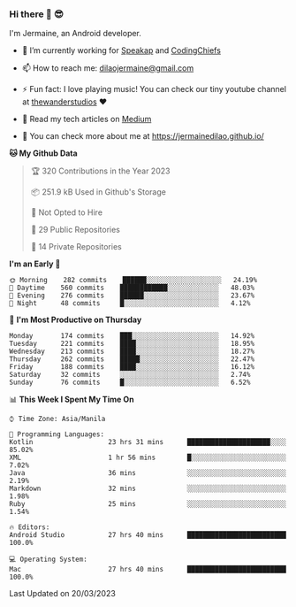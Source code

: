### Hi there 👋 😎
I'm Jermaine, an Android developer.

- 🔭 I’m currently working for [Speakap](https://www.speakap.com/) and [CodingChiefs](https://codingchiefs.com/en/)

- 📫 How to reach me: dilaojermaine@gmail.com

- ⚡ Fun fact: I love playing music! You can check our tiny youtube channel at [thewanderstudios](https://www.youtube.com/thewanderstudios) ♥️

- 📖 Read my tech articles on [Medium](https://jermainedilao.medium.com/)

- 👀 You can check more about me at https://jermainedilao.github.io/

<!--
**jermainedilao/jermainedilao** is a ✨ _special_ ✨ repository because its `README.md` (this file) appears on your GitHub profile.

Here are some ideas to get you started:

- 🔭 I’m currently working on ...
- 🌱 I’m currently learning ...
- 👯 I’m looking to collaborate on ...
- 🤔 I’m looking for help with ...
- 💬 Ask me about ...
- 📫 How to reach me: ...
- 😄 Pronouns: ...
- ⚡ Fun fact: ...
-->

<!--START_SECTION:waka-->
**🐱 My Github Data** 

> 🏆 320 Contributions in the Year 2023
 > 
> 📦 251.9 kB Used in Github's Storage 
 > 
> 🚫 Not Opted to Hire
 > 
> 📜 29 Public Repositories 
 > 
> 🔑 14 Private Repositories  
 > 
**I'm an Early 🐤** 

```text
🌞 Morning    282 commits    ██████░░░░░░░░░░░░░░░░░░░   24.19% 
🌆 Daytime    560 commits    ████████████░░░░░░░░░░░░░   48.03% 
🌃 Evening    276 commits    ██████░░░░░░░░░░░░░░░░░░░   23.67% 
🌙 Night      48 commits     █░░░░░░░░░░░░░░░░░░░░░░░░   4.12%

```
📅 **I'm Most Productive on Thursday** 

```text
Monday       174 commits    ███░░░░░░░░░░░░░░░░░░░░░░   14.92% 
Tuesday      221 commits    ████░░░░░░░░░░░░░░░░░░░░░   18.95% 
Wednesday    213 commits    ████░░░░░░░░░░░░░░░░░░░░░   18.27% 
Thursday     262 commits    █████░░░░░░░░░░░░░░░░░░░░   22.47% 
Friday       188 commits    ████░░░░░░░░░░░░░░░░░░░░░   16.12% 
Saturday     32 commits     ░░░░░░░░░░░░░░░░░░░░░░░░░   2.74% 
Sunday       76 commits     █░░░░░░░░░░░░░░░░░░░░░░░░   6.52%

```


📊 **This Week I Spent My Time On** 

```text
⌚︎ Time Zone: Asia/Manila

💬 Programming Languages: 
Kotlin                   23 hrs 31 mins      █████████████████████░░░░   85.02% 
XML                      1 hr 56 mins        █░░░░░░░░░░░░░░░░░░░░░░░░   7.02% 
Java                     36 mins             ░░░░░░░░░░░░░░░░░░░░░░░░░   2.19% 
Markdown                 32 mins             ░░░░░░░░░░░░░░░░░░░░░░░░░   1.98% 
Ruby                     25 mins             ░░░░░░░░░░░░░░░░░░░░░░░░░   1.54%

🔥 Editors: 
Android Studio           27 hrs 40 mins      █████████████████████████   100.0%

💻 Operating System: 
Mac                      27 hrs 40 mins      █████████████████████████   100.0%

```


 Last Updated on 20/03/2023
<!--END_SECTION:waka-->
